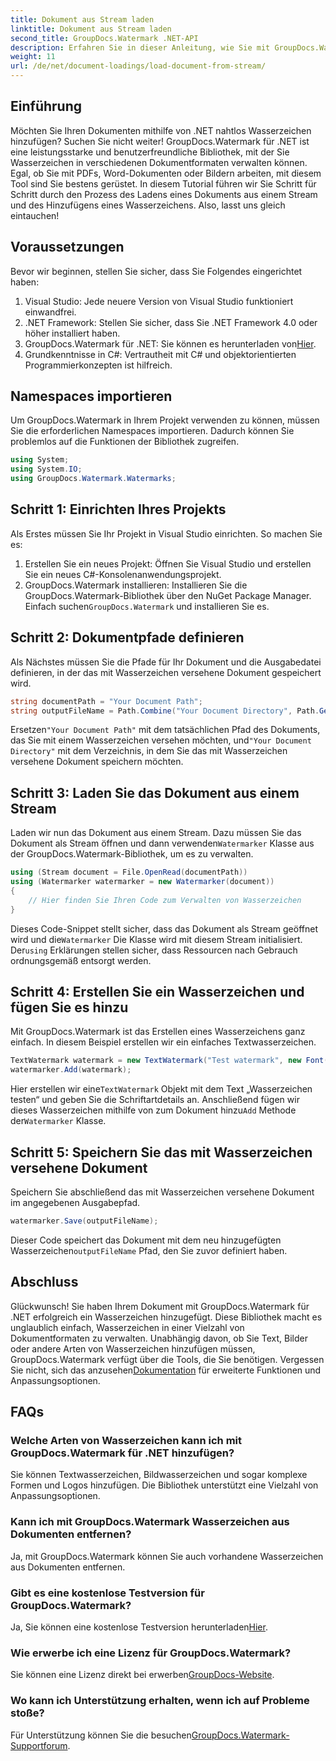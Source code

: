 ```yaml
---
title: Dokument aus Stream laden
linktitle: Dokument aus Stream laden
second_title: GroupDocs.Watermark .NET-API
description: Erfahren Sie in dieser Anleitung, wie Sie mit GroupDocs.Watermark für .NET Wasserzeichen zu Dokumenten hinzufügen. Perfekt für Entwickler, die die Dokumentensicherheit verbessern möchten.
weight: 11
url: /de/net/document-loadings/load-document-from-stream/
---
```

## Einführung
Möchten Sie Ihren Dokumenten mithilfe von .NET nahtlos Wasserzeichen hinzufügen? Suchen Sie nicht weiter! GroupDocs.Watermark für .NET ist eine leistungsstarke und benutzerfreundliche Bibliothek, mit der Sie Wasserzeichen in verschiedenen Dokumentformaten verwalten können. Egal, ob Sie mit PDFs, Word-Dokumenten oder Bildern arbeiten, mit diesem Tool sind Sie bestens gerüstet. In diesem Tutorial führen wir Sie Schritt für Schritt durch den Prozess des Ladens eines Dokuments aus einem Stream und des Hinzufügens eines Wasserzeichens. Also, lasst uns gleich eintauchen!
## Voraussetzungen
Bevor wir beginnen, stellen Sie sicher, dass Sie Folgendes eingerichtet haben:
1. Visual Studio: Jede neuere Version von Visual Studio funktioniert einwandfrei.
2. .NET Framework: Stellen Sie sicher, dass Sie .NET Framework 4.0 oder höher installiert haben.
3.  GroupDocs.Watermark für .NET: Sie können es herunterladen von[Hier](https://releases.groupdocs.com/Watermark/net/).
4. Grundkenntnisse in C#: Vertrautheit mit C# und objektorientierten Programmierkonzepten ist hilfreich.

## Namespaces importieren
Um GroupDocs.Watermark in Ihrem Projekt verwenden zu können, müssen Sie die erforderlichen Namespaces importieren. Dadurch können Sie problemlos auf die Funktionen der Bibliothek zugreifen.
```csharp
using System;
using System.IO;
using GroupDocs.Watermark.Watermarks;
```
## Schritt 1: Einrichten Ihres Projekts
Als Erstes müssen Sie Ihr Projekt in Visual Studio einrichten. So machen Sie es:
1. Erstellen Sie ein neues Projekt: Öffnen Sie Visual Studio und erstellen Sie ein neues C#-Konsolenanwendungsprojekt.
2.  GroupDocs.Watermark installieren: Installieren Sie die GroupDocs.Watermark-Bibliothek über den NuGet Package Manager. Einfach suchen`GroupDocs.Watermark` und installieren Sie es.
## Schritt 2: Dokumentpfade definieren
Als Nächstes müssen Sie die Pfade für Ihr Dokument und die Ausgabedatei definieren, in der das mit Wasserzeichen versehene Dokument gespeichert wird.
```csharp
string documentPath = "Your Document Path";
string outputFileName = Path.Combine("Your Document Directory", Path.GetFileName(documentPath));
```
 Ersetzen`"Your Document Path"` mit dem tatsächlichen Pfad des Dokuments, das Sie mit einem Wasserzeichen versehen möchten, und`"Your Document Directory"` mit dem Verzeichnis, in dem Sie das mit Wasserzeichen versehene Dokument speichern möchten.
## Schritt 3: Laden Sie das Dokument aus einem Stream
Laden wir nun das Dokument aus einem Stream. Dazu müssen Sie das Dokument als Stream öffnen und dann verwenden`Watermarker` Klasse aus der GroupDocs.Watermark-Bibliothek, um es zu verwalten.
```csharp
using (Stream document = File.OpenRead(documentPath))
using (Watermarker watermarker = new Watermarker(document))
{
    // Hier finden Sie Ihren Code zum Verwalten von Wasserzeichen
}
```
 Dieses Code-Snippet stellt sicher, dass das Dokument als Stream geöffnet wird und die`Watermarker` Die Klasse wird mit diesem Stream initialisiert. Der`using` Erklärungen stellen sicher, dass Ressourcen nach Gebrauch ordnungsgemäß entsorgt werden.
## Schritt 4: Erstellen Sie ein Wasserzeichen und fügen Sie es hinzu
Mit GroupDocs.Watermark ist das Erstellen eines Wasserzeichens ganz einfach. In diesem Beispiel erstellen wir ein einfaches Textwasserzeichen.
```csharp
TextWatermark watermark = new TextWatermark("Test watermark", new Font("Arial", 12));
watermarker.Add(watermark);
```
 Hier erstellen wir eine`TextWatermark` Objekt mit dem Text „Wasserzeichen testen“ und geben Sie die Schriftartdetails an. Anschließend fügen wir dieses Wasserzeichen mithilfe von zum Dokument hinzu`Add` Methode der`Watermarker` Klasse.
## Schritt 5: Speichern Sie das mit Wasserzeichen versehene Dokument
Speichern Sie abschließend das mit Wasserzeichen versehene Dokument im angegebenen Ausgabepfad.
```csharp
watermarker.Save(outputFileName);
```
 Dieser Code speichert das Dokument mit dem neu hinzugefügten Wasserzeichen`outputFileName` Pfad, den Sie zuvor definiert haben.

## Abschluss
Glückwunsch! Sie haben Ihrem Dokument mit GroupDocs.Watermark für .NET erfolgreich ein Wasserzeichen hinzugefügt. Diese Bibliothek macht es unglaublich einfach, Wasserzeichen in einer Vielzahl von Dokumentformaten zu verwalten. Unabhängig davon, ob Sie Text, Bilder oder andere Arten von Wasserzeichen hinzufügen müssen, GroupDocs.Watermark verfügt über die Tools, die Sie benötigen. Vergessen Sie nicht, sich das anzusehen[Dokumentation](https://tutorials.groupdocs.com/Watermark/net/) für erweiterte Funktionen und Anpassungsoptionen.
## FAQs
### Welche Arten von Wasserzeichen kann ich mit GroupDocs.Watermark für .NET hinzufügen?
Sie können Textwasserzeichen, Bildwasserzeichen und sogar komplexe Formen und Logos hinzufügen. Die Bibliothek unterstützt eine Vielzahl von Anpassungsoptionen.
### Kann ich mit GroupDocs.Watermark Wasserzeichen aus Dokumenten entfernen?
Ja, mit GroupDocs.Watermark können Sie auch vorhandene Wasserzeichen aus Dokumenten entfernen.
### Gibt es eine kostenlose Testversion für GroupDocs.Watermark?
 Ja, Sie können eine kostenlose Testversion herunterladen[Hier](https://releases.groupdocs.com/).
### Wie erwerbe ich eine Lizenz für GroupDocs.Watermark?
Sie können eine Lizenz direkt bei erwerben[GroupDocs-Website](https://purchase.groupdocs.com/buy).
### Wo kann ich Unterstützung erhalten, wenn ich auf Probleme stoße?
 Für Unterstützung können Sie die besuchen[GroupDocs.Watermark-Supportforum](https://forum.groupdocs.com/c/watermark/19).